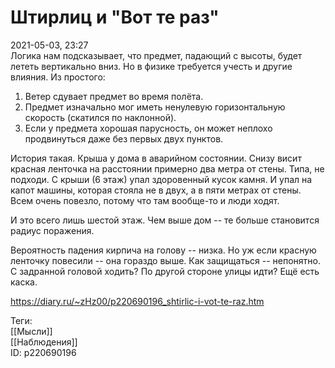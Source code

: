 Штирлиц и "Вот те раз"
=======================

   
 2021-05-03, 23:27   
  Логика нам подсказывает, что предмет, падающий с высоты, будет лететь вертикально вниз. Но в физике требуется учесть и другие влияния. Из простого:   
   
 1. Ветер сдувает предмет во время полёта.   
 2. Предмет изначально мог иметь ненулевую горизонтальную скорость (скатился по наклонной).   
 3. Если у предмета хорошая парусность, он может неплохо продвинуться даже без первых двух пунктов.   
   
 История такая. Крыша у дома в аварийном состоянии. Снизу висит красная ленточка на расстоянии примерно два метра от стены. Типа, не подходи. С крыши (6 этаж) упал здоровенный кусок камня. И упал на капот машины, которая стояла не в двух, а в пяти метрах от стены. Всем очень повезло, потому что там вообще-то и люди ходят.   
   
 И это всего лишь шестой этаж. Чем выше дом -- те больше становится радиус поражения.   
   
 Вероятность падения кирпича на голову -- низка. Но уж если красную ленточку повесили -- она гораздо выше. Как защищаться -- непонятно. С задранной головой ходить? По другой стороне улицы идти? Ещё есть каска.   
    
 <https://diary.ru/~zHz00/p220690196_shtirlic-i-vot-te-raz.htm>   
   
 Теги:   
 [[Мысли]]   
 [[Наблюдения]]   
 ID: p220690196
